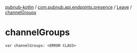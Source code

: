 [pubnub-kotlin](../../index.md) / [com.pubnub.api.endpoints.presence](../index.md) / [Leave](index.md) / [channelGroups](./channel-groups.md)

# channelGroups

`var channelGroups: <ERROR CLASS>`